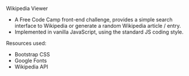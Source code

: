 Wikipedia Viewer
- A Free Code Camp front-end challenge, provides a simple search interface to Wikipedia or generate a random Wikipedia article / entry.
- Implemented in vanilla JavaScript, using the standard JS coding style.

Resources used:
- Bootstrap CSS
- Google Fonts
- Wikipedia API
